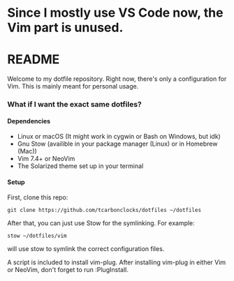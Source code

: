 # Since I mostly use VS Code now, the Vim part is unused. #

# README #

Welcome to my dotfile repository. Right now, there's only a configuration for Vim.
This is mainly meant for personal usage.

### What if I want the exact same dotfiles? ###

#### Dependencies ####
- Linux or macOS (It might work in cygwin or Bash on Windows, but idk)
- Gnu Stow (availible in your package manager (Linux) or in Homebrew (Mac))
- Vim 7.4+ or NeoVim
- The Solarized theme set up in your terminal
 
#### Setup ####
First, clone this repo:

    git clone https://github.com/tcarbonclocks/dotfiles ~/dotfiles
    
After that, you can just use Stow for the symlinking. For example:

    stow ~/dotfiles/vim

will use stow to symlink the correct configuration files.

A script is included to install vim-plug. After installing vim-plug in either Vim or NeoVim, don't forget to run :PlugInstall.

